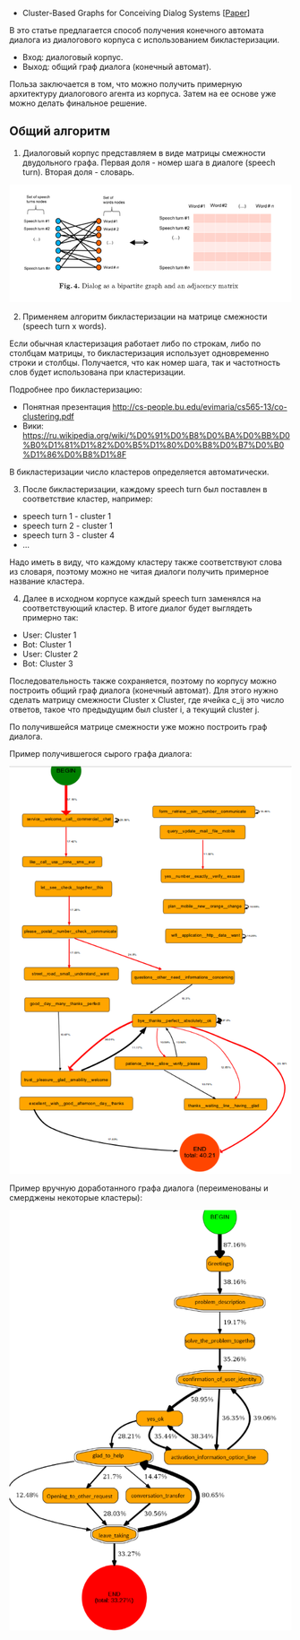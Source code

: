 - Cluster-Based Graphs for Conceiving Dialog Systems [[Paper](http://ceur-ws.org/Vol-1880/paper2.pdf)]

В это статье предлагается способ получения конечного автомата диалога из диалогового корпуса с использованием бикластеризации.

- Вход: диалоговый корпус.
- Выход: общий граф диалога (конечный автомат).

Польза заключается в том, что можно получить примерную архитектуру диалогового агента из корпуса.
Затем на ее основе уже можно делать финальное решение.


## Общий алгоритм

1. Диалоговый корпус представляем в виде матрицы смежности двудольного графа.
Первая доля - номер шага в диалоге (speech turn).
Вторая доля - словарь.

![bipart-graph](bipart-graph.png)

2. Применяем алгоритм бикластеризации на матрице смежности (speech turn x words).

Если обычная кластеризация работает либо по строкам, либо по столбцам матрицы, то
бикластеризация использует одновременно строки и столбцы.
Получается, что как номер шага, так и частотность слов будет использована при кластеризации.

Подробнее про бикластеризацию:

- Понятная презентация http://cs-people.bu.edu/evimaria/cs565-13/co-clustering.pdf
- Вики: https://ru.wikipedia.org/wiki/%D0%91%D0%B8%D0%BA%D0%BB%D0%B0%D1%81%D1%82%D0%B5%D1%80%D0%B8%D0%B7%D0%B0%D1%86%D0%B8%D1%8F


В бикластеризации число кластеров определяется автоматически.

3. После бикластеризации, каждому speech turn был поставлен в соответствие кластер, например:

- speech turn 1 - cluster 1
- speech turn 2 - cluster 1
- speech turn 3 - cluster 4
- ...

Надо иметь в виду, что каждому кластеру также соответствуют слова из словаря, поэтому можно
не читая диалоги получить примерное название кластера.

4. Далее в исходном корпусе каждый speech turn заменялся на соответствующий кластер.
В итоге диалог будет выглядеть примерно так:

- User: Cluster 1
- Bot: Cluster 1
- User: Cluster 2
- Bot: Cluster 3

Последовательность также сохраняется, поэтому по корпусу можно построить общий граф диалога (конечный автомат).
Для этого нужно сделать матрицу смежности Cluster x Cluster, где ячейка c_ij это число ответов, такое что
предыдущим был cluster i, а текущий cluster j.

По получившейся матрице смежности уже можно построить граф диалога.


Пример получившегося сырого графа диалога:

![raw-graph](raw_dialogue_graph.png)


Пример вручную доработанного графа диалога (переименованы и смерджены некоторые кластеры):

![clean-graph](clean_dialogue_graph.png)


